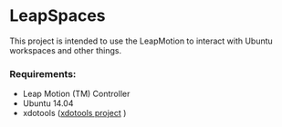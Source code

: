 # LeapSpaces

This project is intended to use the LeapMotion to interact with Ubuntu workspaces and other things.

### Requirements:
- Leap Motion (TM) Controller
- Ubuntu 14.04
- xdotools ([xdotools project](https://github.com/jordansissel/xdotool) )
